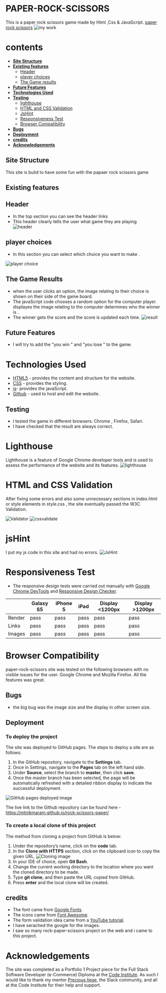 # PAPER-ROCK-SCISSORS   

This is a paper rock scissors game made by Html ,Css & JavaScript.
 <a href="https://mtnikmaram.github.io/rock-scissors-paper/" target="_blank" rel="noopener">paper rock scissors</a>
 ![my work](assets/images/AmIResponsive.png)

# contents

* [**Site Structure**](<#site-structure>)
* [**Existing features**](<#existing-features>)
  * [Header](<#header>)
  * [player choices](<#player-choices>)
  * [The Game results](<#the-game-results>)
* [**Future Features**](<#future-features>)
* [**Technologies Used**](<#technologies-used>)
* [**Testing**](<#testing>)
  * [lighthouse](<#lighthouse>)
  * [HTML and CSS Validation](<#html-and-css-validation>)
  * [JsHint](<#jshint>)
  * [Responsiveness Test](<#responsiveness-test>)
  * [Browser Compatibility](<#browser-compatibility>)
* [**Bugs**](<#bugs>)
* [**Deployment**](<#deployment>)
* [**credits**](<#credits>)
* [**Acknowledgements**](<#acknowledgements>)

## Site Structure

This site is bulid to have some fun with the papaer rock scissors game

## Existing features
## Header

* In the top section you can see the header links 
* This header clearly tells the user what game they are playing  
![header](assets/images/header.png)

## player choices 

* In this section you can select which choice you want to make .

![player choice](assets/images/player-choice.png)

## The Game Results
* when the user clicks an option, the image relating to their choice is shown on their side of the game board.
* The javaScript code chooses a random option for the computer player. displayes the image relating to the computer determines who the winner is .
* The winner gets the score and the score is updated each time.
![result](assets/images/result.png)

## Future Features
* I will try to add the "you win " and "you lose " to the game.

# Technologies Used
* [HTML5](https://html.spec.whatwg.org/) - provides the content and structure for the website.
* [CSS](https://www.w3.org/Style/CSS/Overview.en.html) - provides the styling.
* [js](https://www.w3schools.com/js/)- provides the javaScript.
* [Github](https://github.com/) - used to host and edit the website.

## Testing
* I tested the game in different browsers: Chrome , Firefox, Safari.
* I have checked that the result are always correct.

# Lighthouse

Lighthouse is a feature of Google Chrome developer tools and is used to assess the performance of the website and its features.
![lighthouse](assets/images/lighthouse.png)

# HTML and CSS Validation

After fixing some errors and also some unnecessary sections in index.html or style elements in style.css , the site eventually passed the W3C Validation.

![Validator](assets/images/validator.w3.png)
![cssvalidate](assets/images/css-validator.png)

# jsHint
 I put my js code in this site and had no errors.
 ![JsHint](assets/images/jshint.com.png)

# Responsiveness Test

* The responsive design tests were carried out manually with [Google Chrome DevTools](https://developer.chrome.com/docs/devtools/) and [Responsive Design Checker](https://www.responsivedesignchecker.com/).

|        | Galaxy S5 | iPhone 5 | iPad |  Display <1200px | Display >1200px |
|--------|-----------|----------|------|------------------|-----------------|
| Render | pass      | pass     | pass | pass             | pass            |
| Links  | pass      | pass     | pass | pass             | pass            |
| Images | pass      | pass     | pass | pass             | pass            |

# Browser Compatibility

paper-rock-scissors site was tested on the following browsers with no visible issues for the user. 
Google Chrome and Mozilla Firefox. All the features was great.

## Bugs
* the big bug was the image size and the display in other screen size.

## Deployment

### **To deploy the project**
The site was deployed to GitHub pages. The steps to deploy a site are as follows:
  1. In the GitHub repository, navigate to the **Settings** tab.
  2. Once in Settings, navigate to the **Pages** tab on the left hand side.
  3. Under **Source**, select the branch to **master**, then click **save**.
  4. Once the master branch has been selected, the page will be automatically refreshed with a detailed ribbon display to indicate the successful deployment.

![GitHub pages deployed image](assets/images/github.com_Mtnikmaram_rock-scissors-paper_settings_pages.png)

  The live link to the Github repository can be found here - https://mtnikmaram.github.io/rock-scissors-paper/

### **To create a local clone of this project**
The method from cloning a project from GitHub is below:

1. Under the repository’s name, click on the **code** tab.
2. In the **Clone with HTTPS** section, click on the clipboard icon to copy the given URL.
![Cloning image](assets/images/github.com_Mtnikmaram_rock-scissors-paper.png)
3. In your IDE of choice, open **Git Bash**.
4. Change the current working directory to the location where you want the cloned directory to be made.
5. Type **git clone**, and then paste the URL copied from GitHub.
6. Press **enter** and the local clone will be created.


## credits
* The font came from [Google Fonts](https://fonts.google.com/).
* The icons came from [Font Awesome](https://fontawesome.com/).
* The form validation idea came from a [YouTube tutorial](https://www.youtube.com/watch?v=fNcJuPIZ2WE).
* I have serached the google for the images.
* I saw so many rock-paper-scissors project on the web and i came to this project.

# Acknowledgements
The site was completed as a Portfolio 1 Project piece for the Full Stack Software Developer (e-Commerce) Diploma at the [Code Institute](https://codeinstitute.net/). As such I would like to thank my mentor [Precious Ijege](https://www.linkedin.com/in/precious-ijege-908a00168/), the Slack community, and all at the Code Institute for their help and support. 
